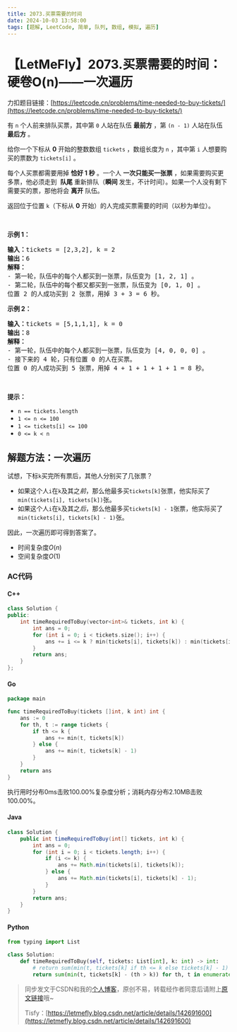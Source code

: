 ```yaml
---
title: 2073.买票需要的时间
date: 2024-10-03 13:58:00
tags: [题解, LeetCode, 简单, 队列, 数组, 模拟, 遍历]
---
```


# 【LetMeFly】2073.买票需要的时间：硬卷O(n)——一次遍历

力扣题目链接：[https://leetcode.cn/problems/time-needed-to-buy-tickets/](https://leetcode.cn/problems/time-needed-to-buy-tickets/)

<p>有 <code>n</code> 个人前来排队买票，其中第 <code>0</code> 人站在队伍 <strong>最前方</strong> ，第 <code>(n - 1)</code> 人站在队伍 <strong>最后方</strong> 。</p>

<p>给你一个下标从 <strong>0</strong> 开始的整数数组 <code>tickets</code> ，数组长度为 <code>n</code> ，其中第 <code>i</code> 人想要购买的票数为 <code>tickets[i]</code> 。</p>

<p>每个人买票都需要用掉 <strong>恰好 1 秒</strong> 。一个人 <strong>一次只能买一张票</strong> ，如果需要购买更多票，他必须走到&nbsp; <strong>队尾</strong> 重新排队（<strong>瞬间 </strong>发生，不计时间）。如果一个人没有剩下需要买的票，那他将会 <strong>离开</strong> 队伍。</p>

<p>返回位于位置 <code>k</code>（下标从 <strong>0</strong> 开始）的人完成买票需要的时间（以秒为单位）。</p>

<p>&nbsp;</p>

<p><strong>示例 1：</strong></p>

<pre><strong>输入：</strong>tickets = [2,3,2], k = 2
<strong>输出：</strong>6
<strong>解释：</strong> 
- 第一轮，队伍中的每个人都买到一张票，队伍变为 [1, 2, 1] 。
- 第二轮，队伍中的每个都又都买到一张票，队伍变为 [0, 1, 0] 。
位置 2 的人成功买到 2 张票，用掉 3 + 3 = 6 秒。
</pre>

<p><strong>示例 2：</strong></p>

<pre><strong>输入：</strong>tickets = [5,1,1,1], k = 0
<strong>输出：</strong>8
<strong>解释：</strong>
- 第一轮，队伍中的每个人都买到一张票，队伍变为 [4, 0, 0, 0] 。
- 接下来的 4 轮，只有位置 0 的人在买票。
位置 0 的人成功买到 5 张票，用掉 4 + 1 + 1 + 1 + 1 = 8 秒。
</pre>

<p>&nbsp;</p>

<p><strong>提示：</strong></p>

<ul>
	<li><code>n == tickets.length</code></li>
	<li><code>1 &lt;= n &lt;= 100</code></li>
	<li><code>1 &lt;= tickets[i] &lt;= 100</code></li>
	<li><code>0 &lt;= k &lt; n</code></li>
</ul>


    
## 解题方法：一次遍历

试想，下标`k`买完所有票后，其他人分别买了几张票？

+ 如果这个人`i`在`k`及其之*前*，那么他最多买`tickets[k]`张票，他实际买了`min(tickets[i], tickets[k])`张。
+ 如果这个人`i`在`k`及其之*后*，那么他最多买`tickets[k] - 1`张票，他实际买了`min(tickets[i], tickets[k] - 1)`张。

因此，一次遍历即可得到答案了。

+ 时间复杂度$O(n)$
+ 空间复杂度$O(1)$

### AC代码

#### C++

```cpp
class Solution {
public:
    int timeRequiredToBuy(vector<int>& tickets, int k) {
        int ans = 0;
        for (int i = 0; i < tickets.size(); i++) {
            ans += i <= k ? min(tickets[i], tickets[k]) : min(tickets[i], tickets[k] - 1);
        }
        return ans;
    }
};
```

#### Go

```go
package main

func timeRequiredToBuy(tickets []int, k int) int {
    ans := 0
    for th, t := range tickets {
        if th <= k {
            ans += min(t, tickets[k])
        } else {
            ans += min(t, tickets[k] - 1)
        }
    }
    return ans
}
```

执行用时分布0ms击败100.00%复杂度分析；消耗内存分布2.10MB击败100.00%。

#### Java

```java
class Solution {
    public int timeRequiredToBuy(int[] tickets, int k) {
        int ans = 0;
        for (int i = 0; i < tickets.length; i++) {
            if (i <= k) {
                ans += Math.min(tickets[i], tickets[k]);
            } else {
                ans += Math.min(tickets[i], tickets[k] - 1);
            }
        }
        return ans;
    }
}
```

#### Python

```python
from typing import List

class Solution:
    def timeRequiredToBuy(self, tickets: List[int], k: int) -> int:
        # return sum(min(t, tickets[k] if th <= k else tickets[k] - 1) for th, t in enumerate(tickets))
        return sum(min(t, tickets[k] - (th > k)) for th, t in enumerate(tickets))
```

> 同步发文于CSDN和我的[个人博客](https://blog.letmefly.xyz/)，原创不易，转载经作者同意后请附上[原文链接](https://blog.letmefly.xyz/2024/10/03/LeetCode%202073.%E4%B9%B0%E7%A5%A8%E9%9C%80%E8%A6%81%E7%9A%84%E6%97%B6%E9%97%B4/)哦~
>
> Tisfy：[https://letmefly.blog.csdn.net/article/details/142691600](https://letmefly.blog.csdn.net/article/details/142691600)
